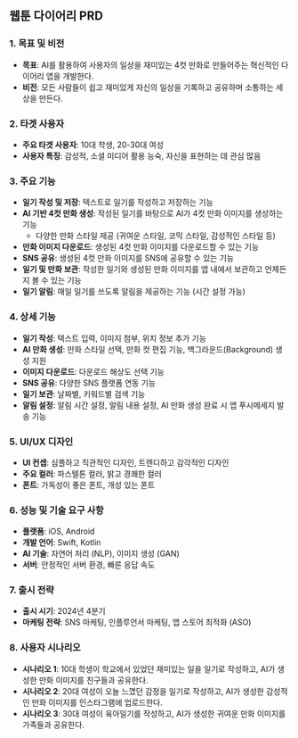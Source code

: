 ## 웹툰 다이어리 PRD

### 1. 목표 및 비전

*   **목표**: AI를 활용하여 사용자의 일상을 재미있는 4컷 만화로 만들어주는 혁신적인 다이어리 앱을 개발한다.
*   **비전**: 모든 사람들이 쉽고 재미있게 자신의 일상을 기록하고 공유하며 소통하는 세상을 만든다.

### 2. 타겟 사용자

*   **주요 타겟 사용자**: 10대 학생, 20-30대 여성
*   **사용자 특징**: 감성적, 소셜 미디어 활용 능숙, 자신을 표현하는 데 관심 많음

### 3. 주요 기능

*   **일기 작성 및 저장**: 텍스트로 일기를 작성하고 저장하는 기능
*   **AI 기반 4컷 만화 생성**: 작성된 일기를 바탕으로 AI가 4컷 만화 이미지를 생성하는 기능
    *   다양한 만화 스타일 제공 (귀여운 스타일, 코믹 스타일, 감성적인 스타일 등)
*   **만화 이미지 다운로드**: 생성된 4컷 만화 이미지를 다운로드할 수 있는 기능
*   **SNS 공유**: 생성된 4컷 만화 이미지를 SNS에 공유할 수 있는 기능
*   **일기 및 만화 보관**: 작성한 일기와 생성된 만화 이미지를 앱 내에서 보관하고 언제든지 볼 수 있는 기능
*   **일기 알림**: 매일 일기를 쓰도록 알림을 제공하는 기능 (시간 설정 가능)

### 4. 상세 기능

*   **일기 작성**: 텍스트 입력, 이미지 첨부, 위치 정보 추가 기능
*   **AI 만화 생성**: 만화 스타일 선택, 만화 컷 편집 기능, 백그라운드(Background) 생성 지원
*   **이미지 다운로드**: 다운로드 해상도 선택 기능
*   **SNS 공유**: 다양한 SNS 플랫폼 연동 기능
*   **일기 보관**: 날짜별, 키워드별 검색 기능
*   **알림 설정**: 알림 시간 설정, 알림 내용 설정, AI 만화 생성 완료 시 앱 푸시메세지 발송 기능

### 5. UI/UX 디자인

*   **UI 컨셉**: 심플하고 직관적인 디자인, 트렌디하고 감각적인 디자인
*   **주요 컬러**: 파스텔톤 컬러, 밝고 경쾌한 컬러
*   **폰트**: 가독성이 좋은 폰트, 개성 있는 폰트

### 6. 성능 및 기술 요구 사항

*   **플랫폼**: iOS, Android
*   **개발 언어**: Swift, Kotlin
*   **AI 기술**: 자연어 처리 (NLP), 이미지 생성 (GAN)
*   **서버**: 안정적인 서버 환경, 빠른 응답 속도

### 7. 출시 전략

*   **출시 시기**: 2024년 4분기
*   **마케팅 전략**: SNS 마케팅, 인플루언서 마케팅, 앱 스토어 최적화 (ASO)

### 8. 사용자 시나리오

*   **시나리오 1**: 10대 학생이 학교에서 있었던 재미있는 일을 일기로 작성하고, AI가 생성한 만화 이미지를 친구들과 공유한다.
*   **시나리오 2**: 20대 여성이 오늘 느꼈던 감정을 일기로 작성하고, AI가 생성한 감성적인 만화 이미지를 인스타그램에 업로드한다.
*   **시나리오 3**: 30대 여성이 육아일기를 작성하고, AI가 생성한 귀여운 만화 이미지를 가족들과 공유한다.